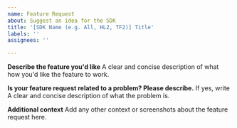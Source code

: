 ```yaml
---
name: Feature Request
about: Suggest an idea for the SDK
title: '[SDK Name (e.g. All, HL2, TF2)] Title'
labels: ''
assignees: ''

---
```


**Describe the feature you'd like**
A clear and concise description of what how you'd like the feature to work.

**Is your feature request related to a problem? Please describe.**
If yes, write A clear and concise description of what the problem is.

**Additional context**
Add any other context or screenshots about the feature request here.
